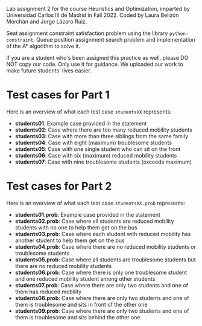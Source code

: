 Lab assignment 2 for the course Heuristics and Optimization, imparted by Universidad Carlos III de Madrid in Fall 2022. Coded by Laura Belizón Merchán and Jorge Lázaro Ruiz.

Seat assignment constraint satisfaction problem using the library `python-constraint`. Queue position assignment search problem and implementation of the A* algorithm to solve it.

If you are a student who's been assigned this practice as well, please DO NOT copy our code. Only use it for guidance. We uploaded our work to make future students' lives easier.

# Test cases for Part 1
Here is an overview of what each test case `studentsXX` represents:
* **students01**: Example case provided in the statement
* **students02**: Case where there are too many reduced mobility students
* **students03**: Case with more than three siblings from the same family
* **students04**: Case with eight (maximum) troublesome students
* **students05**: Case with one single student who can sit on the front
* **students06**: Case with six (maximum) reduced mobility students
* **students07**: Case with nine troublesome students (exceeds maximum)

# Test cases for Part 2
Here is an overview of what each test case `studentsXX.prob` represents:
* **students01.prob**: Example case provided in the statement
* **students02.prob**: Case where all students are reduced mobility students with no one to help them get on the bus
* **students03.prob**: Case where each student with reduced mobility has another student to help them get on the bus
* **students04.prob**: Case where there are no reduced mobility students or troublesome students
* **students05.prob**: Case where all students are troublesome students but there are no reduced mobility students
* **students06.prob**: Case where there is only one troublesome student and one reduced mobility student among other students
* **students07.prob**: Case where there are only two students and one of them has reduced mobility
* **students08.prob**: Case where there are only two students and one of them is troublesome and sits in front of the other one
* **students09.prob**: Case where there are only two students and one of them is troublesome and sits behind the other one
